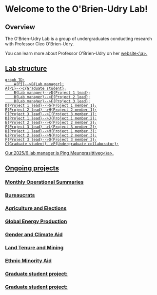 # Welcome to the O'Brien-Udry Lab!

## Overview


The O'Brien-Udry Lab is a group of undergraduates conducting research with Professor Cleo O'Brien-Udry.                                                                                                             

You can learn more about Professor O'Brien-Udry on her <a href = "http://cobrienudry.github.io/">website<\a>. 

## Lab structure

```mermaid
graph TD;
    A{PI}-->B{Lab manager};
A{PI}-->C{Graduate student};
    B{Lab manager}-->D{Project 1 lead};
    B{Lab manager}-->E{Project 2 lead};
    B{Lab manager}-->F{Project 3 lead};
D{Project 1 lead}-->G{Project 1 member 1};
E{Project 2 lead}-->H{Project 2 member 1};
F{Project 3 lead}-->I{Project 3 member 1};
D{Project 1 lead}-->J{Project 1 member 2};
E{Project 2 lead}-->K{Project 2 member 2};
F{Project 3 lead}-->L{Project 3 member 2};
D{Project 1 lead}-->M{Project 1 member 3};
E{Project 2 lead}-->N{Project 2 member 3};
F{Project 3 lead}-->O{Project 3 member 3};
C{Graduate student}-->P{Undergraduate collaborator};

```

Our 2025/6 lab manager is  <a href = "https://www.linkedin.com/in/ping-meunprasittiveg">Ping Meunprasittiveg<\a>. 



## Ongoing projects

### Monthly Operational Summaries

### Bureaucrats

### Agriculture and Elections

### Global Energy Production

### Gender and Climate Aid

### Land Tenure and Mining

### Ethnic Minority Aid

### Graduate student project: 

### Graduate student project: 


